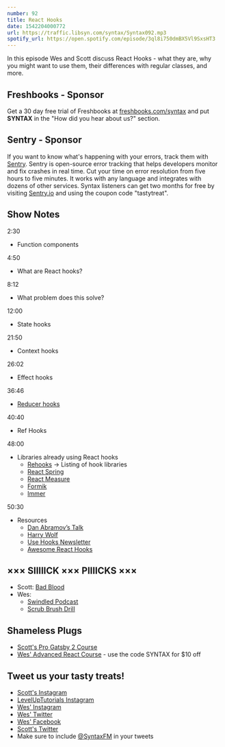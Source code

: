 ```yaml
---
number: 92
title: React Hooks
date: 1542204000772
url: https://traffic.libsyn.com/syntax/Syntax092.mp3
spotify_url: https://open.spotify.com/episode/3ql8i750dmBX5Vl9SxsHT3
---
```


In this episode Wes and Scott discuss React Hooks - what they are, why you might want to use them, their differences with regular classes, and more.

## Freshbooks - Sponsor

Get a 30 day free trial of Freshbooks at [freshbooks.com/syntax](https://freshbooks.com/syntax) and put **SYNTAX** in the "How did you hear about us?" section.

## Sentry - Sponsor

If you want to know what's happening with your errors, track them with [Sentry](https://sentry.io/). Sentry is open-source error tracking that helps developers monitor and fix crashes in real time. Cut your time on error resolution from five hours to five minutes. It works with any language and integrates with dozens of other services. Syntax listeners can get two months for free by visiting [Sentry.io](https://sentry.io/) and using the coupon code "tastytreat".

## Show Notes

2:30

* Function components

4:50

* What are React hooks?

8:12

* What problem does this solve?

12:00

* State hooks

21:50

* Context hooks

26:02

* Effect hooks

36:46

* [Reducer hooks](https://reactjs.org/docs/hooks-reference.html#usereducer)

40:40

* Ref Hooks

48:00

* Libraries already using React hooks
  * [Rehooks](https://rehooks.com/) → Listing of hook libraries
  * [React Spring](http://react-spring.surge.sh/)
  * [React Measure](https://github.com/souporserious/react-measure)
  * [Formik](https://jaredpalmer.com/formik)
  * [Immer](https://github.com/mweststrate/immer)

50:30

* Resources
  * [Dan Abramov’s Talk](https://www.youtube.com/watch?v=dpw9EHDh2bM)
  * [Harry Wolf](https://www.youtube.com/watch?v=jd8R0a2Ur8Q)
  * [Use Hooks Newsletter](https://usehooks.com)
  * [Awesome React Hooks](https://github.com/rehooks/awesome-react-hooks)

## ××× SIIIIICK ××× PIIIICKS ×××

* Scott: [Bad Blood](https://amzn.to/2JMfowo)
* Wes:
  * [Swindled Podcast](http://swindledpodcast.com/)
  * [Scrub Brush Drill](https://amzn.to/2JMEpHV)

## Shameless Plugs

* [Scott's Pro Gatsby 2 Course](https://LevelUpTutorials.com/pro)
* [Wes' Advanced React Course](https://advancedreact.com/) - use the code SYNTAX for $10 off

## Tweet us your tasty treats!

* [Scott's Instagram](https://www.instagram.com/stolinski/)
* [LevelUpTutorials Instagram](https://www.instagram.com/LevelUpTutorials/)
* [Wes' Instagram](https://www.instagram.com/wesbos/)
* [Wes' Twitter](https://twitter.com/wesbos)
* [Wes' Facebook](https://www.facebook.com/wesbos.developer)
* [Scott's Twitter](https://twitter.com/stolinski)
* Make sure to include [@SyntaxFM](https://twitter.com/SyntaxFM) in your tweets
